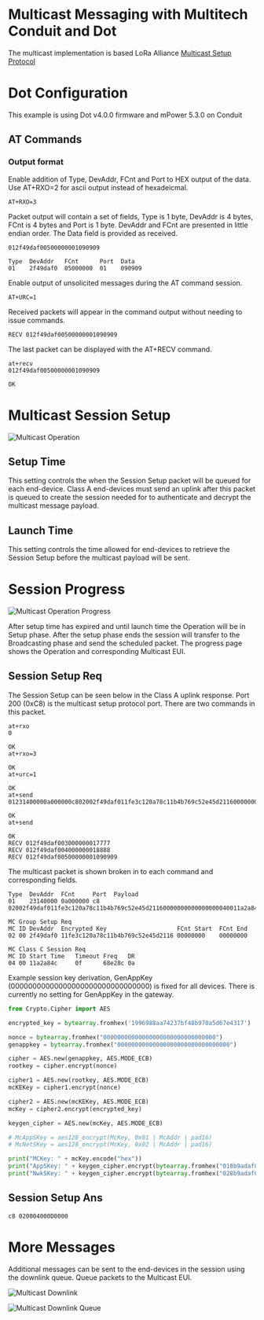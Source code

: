 # Multicast Messaging with Multitech Conduit and Dot

The multicast implementation is based LoRa Alliance [Multicast Setup Protocol](https://resources.lora-alliance.org/technical-specifications/lorawan-remote-multicast-setup-specification-v1-0-0)

# Dot Configuration

This example is using Dot v4.0.0 firmware and mPower 5.3.0 on Conduit


## AT Commands

### Output format
Enable addition of Type, DevAddr, FCnt and Port to HEX output of the data. Use AT+RXO=2 for ascii output instead of hexadeicmal.

```
AT+RXO=3
```
Packet output will contain a set of fields, Type is 1 byte, DevAddr is 4 bytes, FCnt is 4 bytes and Port is 1 byte. DevAddr and FCnt are presented in little endian order. The Data field is provided as received.
```
012f49daf00500000001090909

Type  DevAddr   FCnt      Port  Data
01    2f49daf0  05000000  01    090909
```


Enable output of unsolicited messages during the AT command session.
```
AT+URC=1
```
Received packets will appear in the command output without needing to issue commands.

```
RECV 012f49daf00500000001090909
```

The last packet can be displayed with the AT+RECV command.
```
at+recv
012f49daf00500000001090909

OK
```


# Multicast Session Setup

![Multicast Operation](/images/MULTICAST-OPERATION.png)

## Setup Time

This setting controls the when the Session Setup packet will be queued for each end-device. Class A end-devices must send an uplink after this packet is queued to create the session needed for to authenticate and decrypt the multicast message payload.

## Launch Time

This setting controls the time allowed for end-devices to retrieve the Session Setup before the multicast payload will be sent.

# Session Progress

![Multicast Operation Progress](/images/MULTICAST-OPERATION-PROGRESS.png)

After setup time has expired and until launch time the Operation will be in Setup phase. After the setup phase ends the session will transfer to the Broadcasting phase and send the scheduled packet. The progress page shows the Operation and corresponding Multicast EUI.

## Session Setup Req

The Session Setup can be seen below in the Class A uplink response. Port 200 (0xC8) is the multicast setup protocol port. There are two commands in this packet.

```
at+rxo
0

OK
at+rxo=3

OK
at+urc=1

OK
at+send
01231400000a000000c802002f49daf011fe3c120a78c11b4b769c52e45d21160000000000000000040011a2a84c0f68e28c0a

OK
at+send

OK
RECV 012f49daf003000000017777
RECV 012f49daf004000000018888
RECV 012f49daf00500000001090909
```

The multicast packet is shown broken in to each command and corresponding fields.

```
Type  DevAddr  FCnt     Port  Payload
01    23140000 0a000000 c8    02002f49daf011fe3c120a78c11b4b769c52e45d21160000000000000000040011a2a84c0f68e28c0a

MC Group Setup Req
MC ID DevAddr  Encrypted Key                    FCnt Start  FCnt End
02 00 2f49daf0 11fe3c120a78c11b4b769c52e45d2116 00000000    00000000

MC Class C Session Req
MC ID Start Time   Timeout Freq   DR
04 00 11a2a84c     0f      68e28c 0a
```

Example session key derivation, GenAppKey (00000000000000000000000000000000) is fixed for all devices. There is currently no setting for GenAppKey in the gateway.

```python
from Crypto.Cipher import AES

encrypted_key = bytearray.fromhex('1996988aa74237bf48b970a5d67e4317')

nonce = bytearray.fromhex("00000000000000000000000000000000")
genappkey = bytearray.fromhex("00000000000000000000000000000000")

cipher = AES.new(genappkey, AES.MODE_ECB)
rootkey = cipher.encrypt(nonce)

cipher1 = AES.new(rootkey, AES.MODE_ECB)
mcKEKey = cipher1.encrypt(nonce)

cipher2 = AES.new(mcKEKey, AES.MODE_ECB)
mcKey = cipher2.encrypt(encrypted_key)

keygen_cipher = AES.new(mcKey, AES.MODE_ECB)

# McAppSKey = aes128_encrypt(McKey, 0x01 | McAddr | pad16)
# McNetSKey = aes128_encrypt(McKey, 0x02 | McAddr | pad16)

print("MCKey: " + mcKey.encode("hex"))
print("AppSKey: " + keygen_cipher.encrypt(bytearray.fromhex("018b9adaf00000000000000000000000")).encode("hex"))
print("NwkSKey: " + keygen_cipher.encrypt(bytearray.fromhex("028b9adaf00000000000000000000000")).encode("hex"))

```


## Session Setup Ans
```
c8 020004000D0000
```

# More Messages

Additional messages can be sent to the end-devices in the session using the downlink queue. Queue packets to the Multicast EUI.

![Multicast Downlink](/images/MULTICAST-DOWNLINK.png)

![Multicast Downlink Queue](/images/MULTICAST-DOWNLINK-QUEUE.png)
